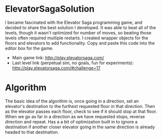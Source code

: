 # ElevatorSagaSolution
I became fascinated with the Elevator Saga programming game, and decided to share the best solution I developed. It was able to beat all of the levels, though it wasn't optimized for number of moves, so beating those levels often required multiple restarts. I created wrapper objects for the floors and elevators to add functionality. Copy and paste this code into the editor box for the game.

* Main game link: http://play.elevatorsaga.com/
* Last level link (perpetual sim, no goals, fun for experiments): http://play.elevatorsaga.com/#challenge=17

# Algorithm
The basic idea of the algorithm is, once going in a direction, set an elevator's destination to the furthest requested floor in that direction. Then as the elevator passes each floor, check to see if it should stop at that floor. When we go as far in a direction as we have requested stops, reverse direction and repeat. Has a a bit of optimization built in to ignore a destination if another closer elevator going in the same direction is already headed to that destination.
